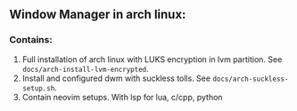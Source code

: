 ## Window Manager in arch linux:

### Contains:
1. Full installation of arch linux with LUKS encryption in lvm partition. See `docs/arch-install-lvm-encrypted`.
2. Install and configured dwm with suckless tolls. See `docs/arch-suckless-setup.sh`.
3. Contain neovim setups. With lsp for lua, c/cpp, python
